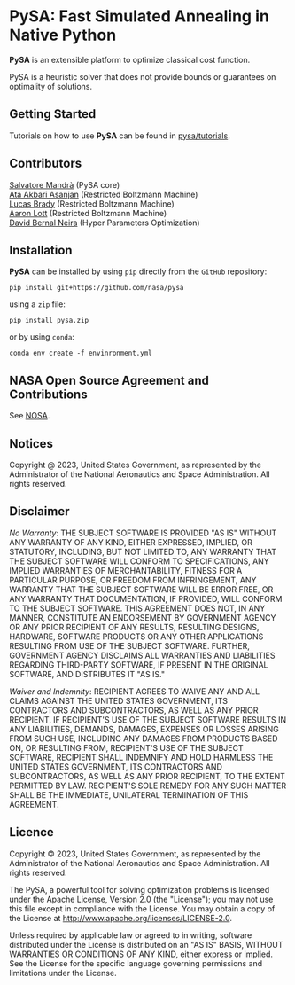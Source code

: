 # PySA: Fast Simulated Annealing in Native Python

**PySA** is an extensible platform to optimize classical cost function.

PySA is a heuristic solver that does not provide bounds or guarantees on optimality of solutions.

## Getting Started

Tutorials on how to use **PySA** can be found in
[pysa/tutorials](https://github.com/nasa/pysa/tree/main/tutorials).

## Contributors

[Salvatore Mandrà](https://github.com/s-mandra) (PySA core)<br>
[Ata Akbari Asanjan](https://github.com/) (Restricted Boltzmann Machine)<br>
[Lucas Brady](https://github.com/) (Restricted Boltzmann Machine)<br>
[Aaron Lott](https://github.com/) (Restricted Boltzmann Machine)<br>
[David Bernal Neira](https://github.com/) (Hyper Parameters Optimization)<br>

## Installation

**PySA** can be installed by using `pip` directly from the `GitHub` 
repository:
```
pip install git+https://github.com/nasa/pysa
```
using a `zip` file:
```
pip install pysa.zip
```
or by using `conda`:
```
conda env create -f envinronment.yml
```

## NASA Open Source Agreement and Contributions

See [NOSA](https://github.com/nasa/pysa/tree/main/docs/nasa-cla/).

## Notices

Copyright @ 2023, United States Government, as represented by the Administrator
of the National Aeronautics and Space Administration. All rights reserved.

## Disclaimer

_No Warranty_: THE SUBJECT SOFTWARE IS PROVIDED "AS IS" WITHOUT ANY WARRANTY OF
ANY KIND, EITHER EXPRESSED, IMPLIED, OR STATUTORY, INCLUDING, BUT NOT LIMITED
TO, ANY WARRANTY THAT THE SUBJECT SOFTWARE WILL CONFORM TO SPECIFICATIONS, ANY
IMPLIED WARRANTIES OF MERCHANTABILITY, FITNESS FOR A PARTICULAR PURPOSE, OR
FREEDOM FROM INFRINGEMENT, ANY WARRANTY THAT THE SUBJECT SOFTWARE WILL BE ERROR
FREE, OR ANY WARRANTY THAT DOCUMENTATION, IF PROVIDED, WILL CONFORM TO THE
SUBJECT SOFTWARE. THIS AGREEMENT DOES NOT, IN ANY MANNER, CONSTITUTE AN
ENDORSEMENT BY GOVERNMENT AGENCY OR ANY PRIOR RECIPIENT OF ANY RESULTS,
RESULTING DESIGNS, HARDWARE, SOFTWARE PRODUCTS OR ANY OTHER APPLICATIONS
RESULTING FROM USE OF THE SUBJECT SOFTWARE.  FURTHER, GOVERNMENT AGENCY
DISCLAIMS ALL WARRANTIES AND LIABILITIES REGARDING THIRD-PARTY SOFTWARE, IF
PRESENT IN THE ORIGINAL SOFTWARE, AND DISTRIBUTES IT "AS IS."

_Waiver and Indemnity_:  RECIPIENT AGREES TO WAIVE ANY AND ALL CLAIMS AGAINST
THE UNITED STATES GOVERNMENT, ITS CONTRACTORS AND SUBCONTRACTORS, AS WELL AS
ANY PRIOR RECIPIENT.  IF RECIPIENT'S USE OF THE SUBJECT SOFTWARE RESULTS IN ANY
LIABILITIES, DEMANDS, DAMAGES, EXPENSES OR LOSSES ARISING FROM SUCH USE,
INCLUDING ANY DAMAGES FROM PRODUCTS BASED ON, OR RESULTING FROM, RECIPIENT'S
USE OF THE SUBJECT SOFTWARE, RECIPIENT SHALL INDEMNIFY AND HOLD HARMLESS THE
UNITED STATES GOVERNMENT, ITS CONTRACTORS AND SUBCONTRACTORS, AS WELL AS ANY
PRIOR RECIPIENT, TO THE EXTENT PERMITTED BY LAW.  RECIPIENT'S SOLE REMEDY FOR
ANY SUCH MATTER SHALL BE THE IMMEDIATE, UNILATERAL TERMINATION OF THIS
AGREEMENT. 

## Licence

Copyright © 2023, United States Government, as represented by the Administrator
of the National Aeronautics and Space Administration. All rights reserved.

The PySA, a powerful tool for solving optimization problems is licensed under
the Apache License, Version 2.0 (the "License"); you may not use this file
except in compliance with the License. You may obtain a copy of the License at
http://www.apache.org/licenses/LICENSE-2.0. 

Unless required by applicable law or agreed to in writing, software distributed
under the License is distributed on an "AS IS" BASIS, WITHOUT WARRANTIES OR
CONDITIONS OF ANY KIND, either express or implied. See the License for the
specific language governing permissions and limitations under the License.

